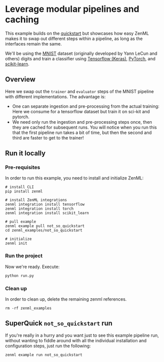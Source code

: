 # Leverage modular pipelines and caching
This example builds on the [quickstart](../quickstart) but showcases how easy ZenML makes it to swap out 
different steps within a pipeline, as long as the interfaces remain the same.

We'll be using the [MNIST](http://yann.lecun.com/exdb/mnist/) dataset (originally developed by Yann LeCun and others) 
digits and train a classifier using [Tensorflow (Keras)](https://www.tensorflow.org/), [PyTorch](https://pytorch.org/),
and [scikit-learn](https://scikit-learn.org/).

## Overview
Here we swap out the `trainer` and `evaluator` steps of the MNIST pipeline with different implementations. 
The advantage is:

* One can separate ingestion and pre-processing from the actual training: Here we consume for a tensorflow dataset 
but train it on sci-kit and pytorch.
* We need only run the ingestion and pre-processing steps once, then they are cached for subsequent runs. You will 
notice when you run this that the first pipeline run takes a bit of time, but then the second and third are faster 
to get to the trainer!

## Run it locally

### Pre-requisites
In order to run this example, you need to install and initialize ZenML:

```shell
# install CLI
pip install zenml

# install ZenML integrations
zenml integration install tensorflow
zenml integration install torch
zenml integration install scikit_learn

# pull example
zenml example pull not_so_quickstart
cd zenml_examples/not_so_quickstart

# initialize
zenml init
```

### Run the project
Now we're ready. Execute:

```bash
python run.py
```

### Clean up
In order to clean up, delete the remaining zenml references.

```shell
rm -rf zenml_examples
```

## SuperQuick `not_so_quickstart` run

If you're really in a hurry and you want just to see this example pipeline run,
without wanting to fiddle around with all the individual installation and
configuration steps, just run the following:

```shell
zenml example run not_so_quickstart
```
